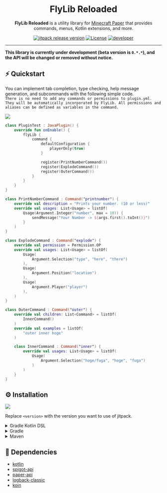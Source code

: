 <h1 align="center">FlyLib Reloaded</h1>

<p align="center"><b>FlyLib Reloaded</b> is a utility library for <a href="https://papermc.io">Minecraft Paper</a> that provides commands, menus, Kotlin extensions, and more.</p>

<div align="center">
    <a href="https://jitpack.io/#TeamKun/flylib-reloaded"><img src="https://img.shields.io/jitpack/v/github/TeamKun/flylib-reloaded?label=Version&logo=Github&style=for-the-badge&color=blueviolet" alt="jitpack release version"></a>
    <a href="https://opensource.org/licenses/mit-license.php"><img src="https://img.shields.io/static/v1?label=License&message=Mit&style=for-the-badge&color=blue" alt="License"></a>
    <a href="https://twitter.com/kotx__"><img src="https://img.shields.io/static/v1?label=Developer&message=Kotx__&style=for-the-badge&color=orange" alt="developer"></a>
</div>

---
**This library is currently under development (beta version is `0.*.*`), and the API will be changed or removed without notice.**

## ⚡ Quickstart

You can implement tab completion, type checking, help message generation, and subcommands with the following simple code.  
`There is no need to add any commands or permissions to plugin.yml. They will be automatically incorporated by FlyLib. All permissions and aliases can be defined as variables in the command.`

![](https://i.imgur.com/jNh77XS.gif)

```kotlin
class PluginTest : JavaPlugin() {
    override fun onEnable() {
        flyLib {
            command {
                defaultConfiguration {
                    playerOnly(true)
                }

                register(PrintNumberCommand())
                register(ExplodeCommand())
                register(OuterCommand())
            }
        }
    }
}

class PrintNumberCommand : Command("printnumber") {
    override val description = "Prints your number. (10 or less)"
    override val usages: List<Usage> = listOf(
        Usage(Argument.Integer("number", max = 10)) {
            sendMessage("Your Number -> ${args.first().toInt()}")
        }
    )
}

class ExplodeCommand : Command("explode") {
    override val permission = Permission.OP
    override val usages: List<Usage> = listOf(
        Usage(
            Argument.Selection("type", "here", "there")
        ),
        Usage(
            Argument.Position("location")
        ),
        Usage(
            Argument.Player("player")
        ),
    )
}

class OuterCommand : Command("outer") {
    override val children: List<Command> = listOf(
        InnerCommand()
    )
    override val examples = listOf(
        "outer inner hoge"
    )

    class InnerCommand : Command("inner") {
        override val usages: List<Usage> = listOf(
            Usage(
                Argument.Selection("hoge/fuga", "hoge", "fuga")
            )
        )
    }
}
```

## ⚙️ Installation

[![](https://img.shields.io/jitpack/v/github/TeamKun/flylib-reloaded?label=Version&logo=Github&style=for-the-badge&color=blueviolet)](https://jitpack.io/#TeamKun/flylib-reloaded)

Replace `<version>` with the version you want to use of jitpack.

<details>
<summary>Gradle Kotlin DSL</summary>
<div>

```kotlin
repositories {
    maven("https://jitpack.io")
}
```

```kotlin
dependencies {
    implementation("com.github.TeamKun:flylib-reloaded:<version>")
}
```

</div>
</details>

<details>
<summary>Gradle</summary>
<div>

```groovy
repositories {
    maven { url "https://jitpack.io" }
}
```

```groovy
dependencies {
    implementation "com.github.TeamKun:flylib-reloaded:<version>"
}
```

</div>
</details>

<details>
<summary>Maven</summary>
<div>

```xml
<repositories>
    <repository>
        <id>jitpack.io</id>
        <url>https://jitpack.io</url>
    </repository>
</repositories>
```

```xml
<dependency>
    <groupId>com.github.TeamKun</groupId>
    <artifactId>flylib-reloaded</artifactId>
    <version>version</version>
</dependency>
```

</div>
</details>

## 📝 Dependencies

- [kotlin](https://github.com/JetBrains/kotlin)
- [spigot-api](https://github.com/SpigotMC/Spigot-API)
- [paper-api](https://github.com/PaperMC/Paper)
- [logback-classic](http://logback.qos.ch)
- [koin](https://github.com/InsertKoinIO/koin)
